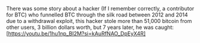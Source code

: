 There was some story about a hacker (If I remember correctly, a contributor for BTC) who funnelled BTC through the silk road between 2012 and 2014 due to a withdrawal exploit, this hacker stole more than 51,000 bitcoin from other users, 3 billion dollars worth, but 7 years later, he was caught: [https://youtu.be/1hu1np_BI2M?si=kAuRfNAO_DpEyX4R]